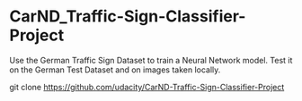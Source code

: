 # CarND_Traffic-Sign-Classifier-Project
Use the German Traffic Sign Dataset to train a Neural Network model. Test it on the German Test Dataset and on images taken locally.

git clone https://github.com/udacity/CarND-Traffic-Sign-Classifier-Project
